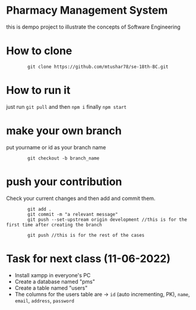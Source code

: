 # Pharmacy Management System
this is dempo project to illustrate the concepts of Software Engineering

# How to clone
```
        git clone https://github.com/mtushar78/se-18th-BC.git

```

# How to run it

just run `git pull` and then `npm i` finally `npm start`

# make your own branch

put yourname or id as your branch name

```
        git checkout -b branch_name

```
# push your contribution
Check your current changes and then add and commit them.

```
        git add .
        git commit -m "a relevant message"
        git push --set-upstream origin development //this is for the first time after creating the branch

        git push //this is for the rest of the cases 

```

# Task for next class (11-06-2022)
* Install xampp in everyone's PC
* Create a database named "pms"
* Create a table named "users"
* The columns for the users table are -> `id` (auto incrementing, PK), `name`, `email`, `address`, `password`




